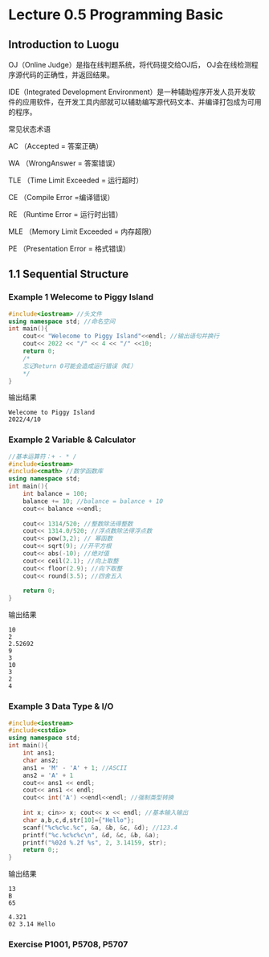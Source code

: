 # Lecture 0.5 Programming Basic
## Introduction to Luogu
OJ（Online Judge）是指在线判题系统，将代码提交给OJ后， OJ会在线检测程序源代码的正确性，并返回结果。

IDE（Integrated Development Environment）是一种辅助程序开发人员开发软件的应用软件，在开发工具内部就可以辅助编写源代码文本、并编译打包成为可用的程序。

常见状态术语

AC （Accepted = 答案正确）

WA （WrongAnswer = 答案错误）

TLE （Time Limit Exceeded = 运⾏超时）

CE （Compile Error =编译错误）

RE （Runtime Error = 运⾏时出错）

MLE （Memory Limit Exceeded = 内存超限）

PE （Presentation Error = 格式错误）
## 1.1 Sequential Structure
### Example 1 Welecome to Piggy Island
```c++
#include<iostream> //头文件
using namespace std; //命名空间
int main(){
    cout<< "Welecome to Piggy Island"<<endl; //输出语句并换行
    cout<< 2022 << "/" << 4 << "/" <<10;
    return 0;
    /*
    忘记Return 0可能会造成运行错误（RE）
    */
}
```
输出结果
```
Welecome to Piggy Island
2022/4/10
```
### Example 2 Variable & Calculator
```c++
//基本运算符：+ - * /
#include<iostream> 
#include<cmath> //数学函数库
using namespace std;
int main(){
    int balance = 100;
    balance += 10; //balance = balance + 10
    cout<< balance <<endl;
    
    cout<< 1314/520; //整数除法得整数
    cout<< 1314.0/520; //浮点数除法得浮点数
    cout<< pow(3,2); // 幂函数
    cout<< sqrt(9); //开平方根
    cout<< abs(-10); //绝对值
    cout<< ceil(2.1); //向上取整
    cout<< floor(2.9); //向下取整
    cout<< round(3.5); //四舍五入
    
    return 0;
}
```
输出结果
```
10
2
2.52692
9
3
10
3
2
4
```
### Example 3 Data Type & I/O 
``` c++
#include<iostream> 
#include<cstdio>
using namespace std;
int main(){
    int ans1;
    char ans2;
    ans1 = 'M' - 'A' + 1; //ASCII
    ans2 = 'A' + 1
    cout<< ans1 << endl;
    cout<< ans1 << endl;
    cout<< int('A') <<endl<<endl; //强制类型转换
    
    int x; cin>> x; cout<< x << endl; //基本输入输出
    char a,b,c,d,str[10]={"Hello"};
    scanf("%c%c%c.%c", &a, &b, &c, &d); //123.4
    printf("%c.%c%c%c\n", &d, &c, &b, &a);
    printf("%02d %.2f %s", 2, 3.14159, str);
    return 0;;    
}
```
输出结果
```
13
B
65

4.321
02 3.14 Hello
```
### Exercise P1001, P5708, P5707
